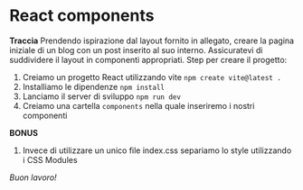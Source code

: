 # React components
**Traccia**
Prendendo ispirazione dal layout fornito in allegato, creare la pagina iniziale di un blog con un post inserito al suo interno. Assicuratevi di suddividere il layout in componenti appropriati.
Step per creare il progetto:
1. Creiamo un progetto React utilizzando vite `npm create vite@latest .`
2. Installiamo le dipendenze `npm install`
3. Lanciamo il server di sviluppo `npm run dev`
4. Creiamo una cartella `components` nella quale inseriremo i nostri componenti

**BONUS**
1. Invece di utilizzare un unico file index.css separiamo lo style utilizzando i CSS Modules

*Buon lavoro!*